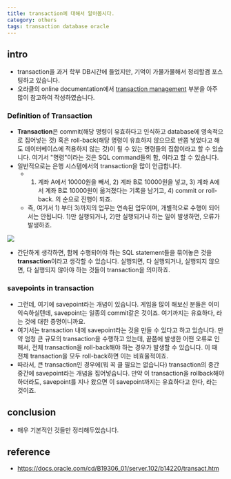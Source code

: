 ```yaml
---
title: transaction에 대해서 알아봅시다. 
category: others
tags: transaction database oracle
---
```


## intro

- transaction을 과거 학부 DB시간에 들었지만, 기억이 가물가물해서 정리할겸 포스팅하고 있습니다. 
- 오라클의 online documentation에서 [transaction management](https://docs.oracle.com/cd/B19306_01/server.102/b14220/transact.htm) 부분을 아주 많이 참고하여 작성하였습니다. 

### Definition of Transaction 

- **Transaction**은 commit(해당 명령이 유효하다고 인식하고 database에 영속적으로 집어넣는 것) 혹은 roll-back(해당 명령이 유효하지 않으므로 반쯤 넣었다고 해도 데이터베이스에 적용하지 않는 것)이 될 수 있는 명령들의 집합이라고 할 수 있습니다. 여기서 "명령"이라는 것은 SQL command들의 합, 이라고 할 수 있습니다. 
- 일반적으로는 은행 시스템에서의 transaction을 많이 언급합니다. 
    - 1) 계좌 A에서 10000원을 빼서, 2) 계좌 B로 10000원을 넣고, 3) 계좌 A에서 계좌 B로 10000원이 옮겨졌다는 기록을 남기고, 4) commit or roll-back. 의 순으로 진행이 되죠. 
    - 즉, 여기서 1) 부터 3)까지의 업무는 연속된 업무이며, 개별적으로 수행이 되어서는 안됩니다. 1)만 실행되거나, 2)만 실행되거나 하는 일이 발생하면, 오류가 발생하죠. 

![](https://docs.oracle.com/cd/B19306_01/server.102/b14220/img/cncpt025.gif)

- 간단하게 생각하면, 함께 수행되어야 하는 SQL statement들을 묶어놓은 것을 **transaction**이라고 생각할 수 있습니다. 실행되면, 다 실행되거나, 실행되지 않으면, 다 실행되지 않아야 하는 것들이 transaction을 의미하죠. 


### savepoints in transaction 

- 그런데, 여기에 savepoint라는 개념이 있습니다. 게임을 많이 해보신 분들은 이미 익숙하실텐데, savepoint는 일종의 commit같은 것이죠. 여기까지는 유효하다, 라는 것에 대한 증명이니까요. 
- 여기서는 transaction 내에 savepoint라는 것을 만들 수 있다고 하고 있습니다. 만약 엄청 큰 규모의 transaction을 수행하고 있는데, 끝쯤에 발생한 어떤 오류로 인해서, 전체 transaction을 roll-back해야 하는 경우가 발생할 수 있습니다. 이 때 전체 transaction을 모두 roll-back하면 이는 비효율적이죠. 
- 따라서, 큰 transaction인 경우에(뭐 꼭 클 필요는 없습니다) transaction의 중간중간에 savepoint라는 개념을 집어넣습니다. 만약 이 transaction을 rollback해야 하더라도, savepoint를 지나 왔으면 이 savepoint까지는 유효하다고 한다, 라는 것이죠.

## conclusion

- 매우 기본적인 것들만 정리해두었습니다.


## reference

- <https://docs.oracle.com/cd/B19306_01/server.102/b14220/transact.htm>